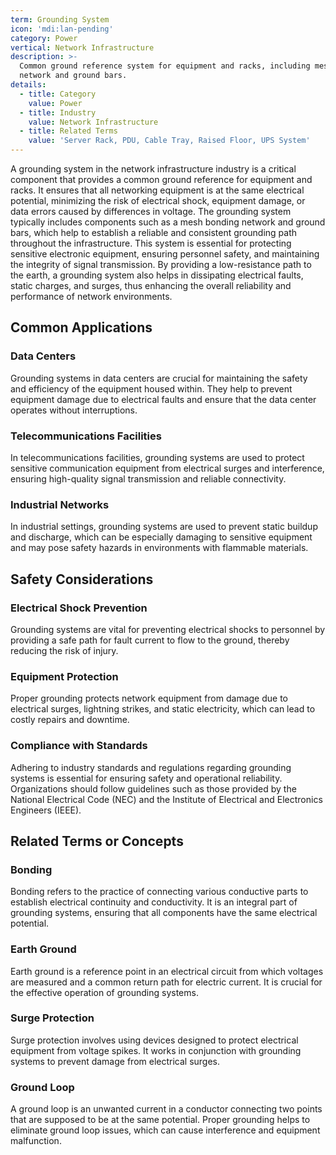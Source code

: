 ```yaml
---
term: Grounding System
icon: 'mdi:lan-pending'
category: Power
vertical: Network Infrastructure
description: >-
  Common ground reference system for equipment and racks, including mesh bonding
  network and ground bars.
details:
  - title: Category
    value: Power
  - title: Industry
    value: Network Infrastructure
  - title: Related Terms
    value: 'Server Rack, PDU, Cable Tray, Raised Floor, UPS System'
---
```

A grounding system in the network infrastructure industry is a critical component that provides a common ground reference for equipment and racks. It ensures that all networking equipment is at the same electrical potential, minimizing the risk of electrical shock, equipment damage, or data errors caused by differences in voltage. The grounding system typically includes components such as a mesh bonding network and ground bars, which help to establish a reliable and consistent grounding path throughout the infrastructure. This system is essential for protecting sensitive electronic equipment, ensuring personnel safety, and maintaining the integrity of signal transmission. By providing a low-resistance path to the earth, a grounding system also helps in dissipating electrical faults, static charges, and surges, thus enhancing the overall reliability and performance of network environments.

## Common Applications

### Data Centers
Grounding systems in data centers are crucial for maintaining the safety and efficiency of the equipment housed within. They help to prevent equipment damage due to electrical faults and ensure that the data center operates without interruptions.

### Telecommunications Facilities
In telecommunications facilities, grounding systems are used to protect sensitive communication equipment from electrical surges and interference, ensuring high-quality signal transmission and reliable connectivity.

### Industrial Networks
In industrial settings, grounding systems are used to prevent static buildup and discharge, which can be especially damaging to sensitive equipment and may pose safety hazards in environments with flammable materials.

## Safety Considerations

### Electrical Shock Prevention
Grounding systems are vital for preventing electrical shocks to personnel by providing a safe path for fault current to flow to the ground, thereby reducing the risk of injury.

### Equipment Protection
Proper grounding protects network equipment from damage due to electrical surges, lightning strikes, and static electricity, which can lead to costly repairs and downtime.

### Compliance with Standards
Adhering to industry standards and regulations regarding grounding systems is essential for ensuring safety and operational reliability. Organizations should follow guidelines such as those provided by the National Electrical Code (NEC) and the Institute of Electrical and Electronics Engineers (IEEE).

## Related Terms or Concepts

### Bonding
Bonding refers to the practice of connecting various conductive parts to establish electrical continuity and conductivity. It is an integral part of grounding systems, ensuring that all components have the same electrical potential.

### Earth Ground
Earth ground is a reference point in an electrical circuit from which voltages are measured and a common return path for electric current. It is crucial for the effective operation of grounding systems.

### Surge Protection
Surge protection involves using devices designed to protect electrical equipment from voltage spikes. It works in conjunction with grounding systems to prevent damage from electrical surges.

### Ground Loop
A ground loop is an unwanted current in a conductor connecting two points that are supposed to be at the same potential. Proper grounding helps to eliminate ground loop issues, which can cause interference and equipment malfunction.
